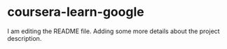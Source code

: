 # coursera-learn-google

I am editing the README file. Adding some more details about the project description.
